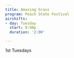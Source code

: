 ```yaml
---
title: Amazing Grass
program: Peach State Festival
airshifts:
- day: Tuesday
  start: 8:00p
  duration: '2:00'

---
```

1st Tuesdays
